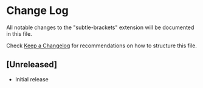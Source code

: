 # Change Log
All notable changes to the "subtle-brackets" extension will be documented in this file.

Check [Keep a Changelog](http://keepachangelog.com/) for recommendations on how to structure this file.

## [Unreleased]
- Initial release